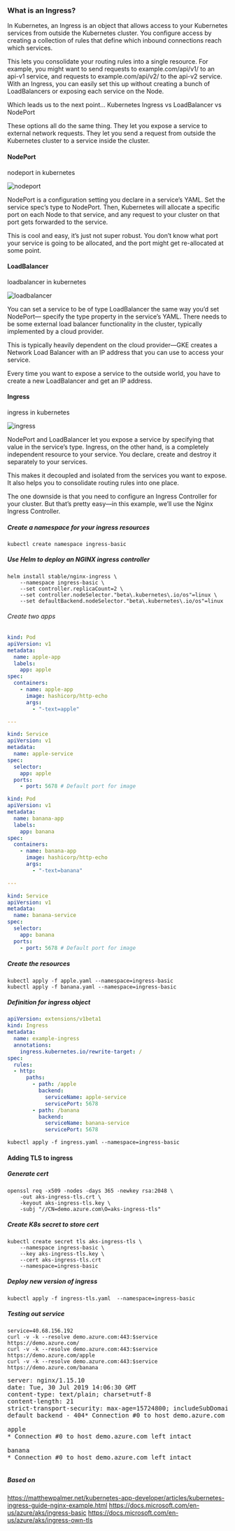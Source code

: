 ### What is an Ingress?

In Kubernetes, an Ingress is an object that allows access to your Kubernetes services from outside the Kubernetes cluster. You configure access by creating a collection of rules that define which inbound connections reach which services.

This lets you consolidate your routing rules into a single resource. For example, you might want to send requests to example.com/api/v1/ to an api-v1 service, and requests to example.com/api/v2/ to the api-v2 service. With an Ingress, you can easily set this up without creating a bunch of LoadBalancers or exposing each service on the Node.

Which leads us to the next point…
Kubernetes Ingress vs LoadBalancer vs NodePort

These options all do the same thing. They let you expose a service to external network requests. They let you send a request from outside the Kubernetes cluster to a service inside the cluster.

#### NodePort

nodeport in kubernetes

![nodeport](nodeport.png)

NodePort is a configuration setting you declare in a service’s YAML. Set the service spec’s type to NodePort. Then, Kubernetes will allocate a specific port on each Node to that service, and any request to your cluster on that port gets forwarded to the service.

This is cool and easy, it’s just not super robust. You don’t know what port your service is going to be allocated, and the port might get re-allocated at some point.

#### LoadBalancer

loadbalancer in kubernetes

![loadbalancer](loadbalancer.png)

You can set a service to be of type LoadBalancer the same way you’d set NodePort— specify the type property in the service’s YAML. There needs to be some external load balancer functionality in the cluster, typically implemented by a cloud provider.

This is typically heavily dependent on the cloud provider—GKE creates a Network Load Balancer with an IP address that you can use to access your service.

Every time you want to expose a service to the outside world, you have to create a new LoadBalancer and get an IP address.




#### Ingress

ingress in kubernetes

![ingress](ingress.png)

NodePort and LoadBalancer let you expose a service by specifying that value in the service’s type. Ingress, on the other hand, is a completely independent resource to your service. You declare, create and destroy it separately to your services.

This makes it decoupled and isolated from the services you want to expose. It also helps you to consolidate routing rules into one place.

The one downside is that you need to configure an Ingress Controller for your cluster. But that’s pretty easy—in this example, we’ll use the Nginx Ingress Controller.


##### Create a namespace for your ingress resources
```console
kubectl create namespace ingress-basic
```

##### Use Helm to deploy an NGINX ingress controller

```console
helm install stable/nginx-ingress \
    --namespace ingress-basic \
    --set controller.replicaCount=2 \
    --set controller.nodeSelector."beta\.kubernetes\.io/os"=linux \
    --set defaultBackend.nodeSelector."beta\.kubernetes\.io/os"=linux
```


###### Create two apps

```yaml
kind: Pod
apiVersion: v1
metadata:
  name: apple-app
  labels:
    app: apple
spec:
  containers:
    - name: apple-app
      image: hashicorp/http-echo
      args:
        - "-text=apple"

---

kind: Service
apiVersion: v1
metadata:
  name: apple-service
spec:
  selector:
    app: apple
  ports:
    - port: 5678 # Default port for image
```


```yaml
kind: Pod
apiVersion: v1
metadata:
  name: banana-app
  labels:
    app: banana
spec:
  containers:
    - name: banana-app
      image: hashicorp/http-echo
      args:
        - "-text=banana"

---

kind: Service
apiVersion: v1
metadata:
  name: banana-service
spec:
  selector:
    app: banana
  ports:
    - port: 5678 # Default port for image
```

##### Create the resources 

```console
kubectl apply -f apple.yaml --namespace=ingress-basic
kubectl apply -f banana.yaml --namespace=ingress-basic
```

##### Definition for ingress object

```yaml
apiVersion: extensions/v1beta1
kind: Ingress
metadata:
  name: example-ingress
  annotations:
    ingress.kubernetes.io/rewrite-target: /
spec:
  rules:
  - http:
      paths:
        - path: /apple
          backend:
            serviceName: apple-service
            servicePort: 5678
        - path: /banana
          backend:
            serviceName: banana-service
            servicePort: 5678
```


```console
kubectl apply -f ingress.yaml --namespace=ingress-basic
```


#### Adding TLS to ingress

##### Generate cert
```console
openssl req -x509 -nodes -days 365 -newkey rsa:2048 \
    -out aks-ingress-tls.crt \
    -keyout aks-ingress-tls.key \
    -subj "//CN=demo.azure.com\O=aks-ingress-tls"
```
##### Create K8s secret to store cert

```console
kubectl create secret tls aks-ingress-tls \
    --namespace ingress-basic \
    --key aks-ingress-tls.key \
    --cert aks-ingress-tls.crt
    --namespace=ingress-basic
```

##### Deploy new version of ingress
```console
kubectl apply -f ingress-tls.yaml  --namespace=ingress-basic
```
##### Testing out service
```console
service=40.68.156.192
curl -v -k --resolve demo.azure.com:443:$service https://demo.azure.com/
curl -v -k --resolve demo.azure.com:443:$service https://demo.azure.com/apple
curl -v -k --resolve demo.azure.com:443:$service https://demo.azure.com/banana
```

<pre>
server: nginx/1.15.10
date: Tue, 30 Jul 2019 14:06:30 GMT
content-type: text/plain; charset=utf-8
content-length: 21
strict-transport-security: max-age=15724800; includeSubDomains
default backend - 404* Connection #0 to host demo.azure.com left intact

apple
* Connection #0 to host demo.azure.com left intact

banana
* Connection #0 to host demo.azure.com left intact

</pre>



##### Based on 
https://matthewpalmer.net/kubernetes-app-developer/articles/kubernetes-ingress-guide-nginx-example.html
https://docs.microsoft.com/en-us/azure/aks/ingress-basic
https://docs.microsoft.com/en-us/azure/aks/ingress-own-tls
